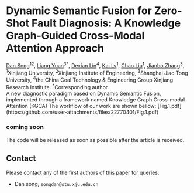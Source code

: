 # Dynamic Semantic Fusion for Zero-Shot Fault Diagnosis: A Knowledge Graph-Guided Cross-Modal Attention Approach
<div>
      <a href="" target="_blank">Dan Song</a><sup>1</sup><sup>2</sup>,
      <a href="" target="_blank">Liang Yuan</a><sup>3</sup><sup>*</sup>,
      <a href="" target="_blank">Dexian Lin</a><sup>4</sup>,
      <a href="" target="_blank">Kai Lv</a><sup>1</sup>,
      <a href="" target="_blank">Chao Liu</a><sup>1</sup>,
      <a href="" target="_blank">Jianbo Zhang</a><sup>3</sup>,
 </div>

 <div>
  <sup>1</sup>Xinjiang University,  <sup>2</sup>Xinjiang Institute of Engineering, <sup>3</sup>Shanghai Jiao Tong University, <sup>4</sup>the China Coal Technology & Engineering Group Xinjiang Research Institute.  <sup>*</sup>Corresponding author.
 </div> 
A new diagnostic paradigm based on Dynamic Semantic Fusion, implemented through a framework named Knowledge Graph Cross-modal Attention (KGCA)
The workflow of our work are shown bellow:
[Fig.1.pdf](https://github.com/user-attachments/files/22770401/Fig.1.pdf)

### coming soon 
The code will be released as soon as possible after the article is received.

## Contact

Please contact any of the first authors of this paper for queries.

- Dan song, `songdan@stu.xju.edu.cn`

